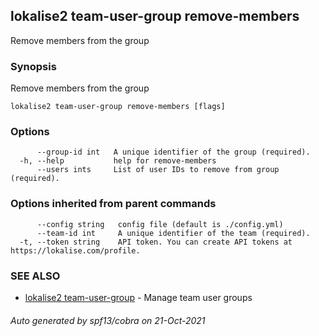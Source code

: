 ## lokalise2 team-user-group remove-members

Remove members from the group

### Synopsis

Remove members from the group

```
lokalise2 team-user-group remove-members [flags]
```

### Options

```
      --group-id int   A unique identifier of the group (required).
  -h, --help           help for remove-members
      --users ints     List of user IDs to remove from group (required).
```

### Options inherited from parent commands

```
      --config string   config file (default is ./config.yml)
      --team-id int     A unique identifier of the team (required).
  -t, --token string    API token. You can create API tokens at https://lokalise.com/profile.
```

### SEE ALSO

* [lokalise2 team-user-group](lokalise2_team-user-group.md)	 - Manage team user groups

###### Auto generated by spf13/cobra on 21-Oct-2021
